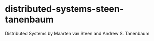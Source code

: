 # distributed-systems-steen-tanenbaum
Distributed Systems by Maarten van Steen and Andrew S. Tanenbaum
